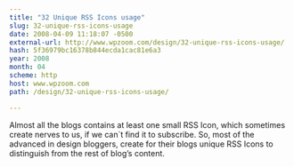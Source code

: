 ```yaml
---
title: "32 Unique RSS Icons usage"
slug: 32-unique-rss-icons-usage
date: 2008-04-09 11:18:07 -0500
external-url: http://www.wpzoom.com/design/32-unique-rss-icons-usage/
hash: 5f36979bc16378b844ecda1cac81e6a3
year: 2008
month: 04
scheme: http
host: www.wpzoom.com
path: /design/32-unique-rss-icons-usage/

---
```


Almost all the blogs contains at least one small RSS Icon, which sometimes create nerves to us, if we can`t find it to subscribe. So, most of the advanced in design bloggers, create for their blogs unique RSS Icons to distinguish from the rest of blog’s content.


































































     

